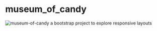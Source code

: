 # museum_of_candy

<img src="https://i.ibb.co/XVHXWFf/museum-of-candy.gif" alt="museum-of-candy" border="0">
a bootstrap project to explore responsive layouts
 
